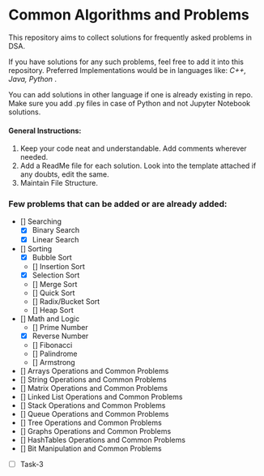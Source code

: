# Common Algorithms and Problems

This repository aims to collect solutions for frequently asked problems in DSA.

If you have solutions for any such problems, feel free to add it into this repository. Preferred Implementations would be in languages like: *C++, Java, Python* .

You can add solutions in other language if one is already existing in repo.
Make sure you add .py files in case of Python and not Jupyter Notebook solutions.

#### General Instructions:
1. Keep your code neat and understandable. Add comments wherever needed.
2. Add a ReadMe file for each solution. Look into the template attached if any doubts, edit the same.
3. Maintain File Structure.

### Few problems that can be added or are already added:

* [] Searching
    * [x] Binary Search
    * [x] Linear Search
* [] Sorting
    * [x] Bubble Sort
    * [] Insertion Sort
    * [x] Selection Sort
    * [] Merge Sort
    * [] Quick Sort
    * [] Radix/Bucket Sort
    * [] Heap Sort
* [] Math and Logic
    * [] Prime Number
    * [x] Reverse Number
    * [] Fibonacci
    * [] Palindrome
    * [] Armstrong
* [] Arrays Operations and Common Problems
* [] String Operations and Common Problems
* [] Matrix Operations and Common Problems
* [] Linked List Operations and Common Problems
* [] Stack Operations and Common Problems
* [] Queue Operations and Common Problems
* [] Tree Operations and Common Problems
* [] Graphs Operations and Common Problems
* [] HashTables Operations and Common Problems
* [] Bit Manipulation and Common Problems


* [ ] Task-3

